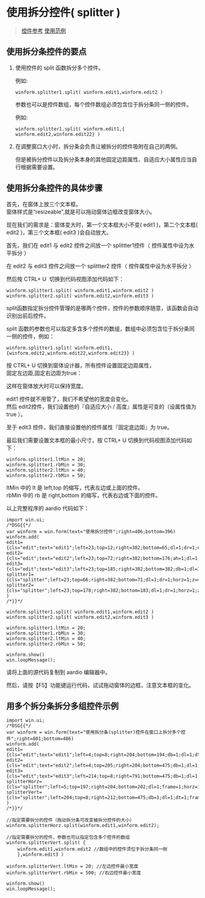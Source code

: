 # 使用拆分控件( splitter )

> [控件参考](../../../../../library-reference/win/ui/ctrl/splitter.html) [使用范例](../../../../../example/Windows/Controls/splitter.html)

## 使用拆分条控件的要点

1. 使用控件的 split 函数拆分多个控件。
	
	例如:
	
	```aardio
	winform.splitter1.split( winform.edit1,winform.edit2 )  
	```
	
	参数也可以是控件数组，每个控件数组必须包含位于拆分条同一侧的控件。
	
	例如:
	
	```aardio
	winform.splitter1.split( winform.edit1,{ winform.edit2,winform.edit22} )  
	```
	
2. 在调整窗口大小时，拆分条会负责让被拆分的控件吸附在自己的两侧。

	但是被拆分控件以及拆分条本身的其他固定边距属性、自适应大小属性应当自行根据需要设置。

## 使用拆分条控件的具体步骤
  
首先，在窗体上放三个文本框。  
窗体样式是“resizeable”,就是可以拖动窗体边框改变窗体大小。  

现在我们的需求是：窗体变大时，第一个文本框大小不变( edit1 )，第二个文本框( edit2 )，第三个文本框( edit3 )会自动放大。  
  
首先，我们在 edit1 与 edit2 控件之间放一个 splittter1控件（ 控件属性中设为水平拆分 ）  

在 edit2 与 edit3 控件之间放一个 splittter2 控件（ 控件属性中设为水平拆分 ）  

  
然后按 CTRL+ U  切换到代码视图添加代码如下：

```aardio
winform.splitter1.split( winform.edit1,winform.edit2 )  
winform.splitter2.split( winform.edit2,winform.edit3 )
```
 
split函数指定拆分控件管理的是哪两个控件，控件的参数顺序随意，该函数会自动识别出前后控件。  

split 函数的参数也可以指定多含多个控件的数组，数组中必须包含位于拆分条同一侧的控件，例如：

```aardio
winform.splitter1.split( winform.edit1,{winform.edit2,winform.edit22,winform.edit23} )   
```
  
按 CTRL+ U 切换到窗体设计器，所有控件设置固定边距属性，  
固定左边距,固定右边距为true：  
  
这样在窗体放大时可以保持宽度。  
  
edit1 控件就不用管了，我们不希望他的宽度会变化。  
然后 edit2控件，我们设置他的『自适应大小 / 高度』属性是可变的（设属性值为 true ）。   
  
至于 edit3 控件，我们直接设置他的控件属性『固定底边距』为 true。
  
最后我们需要设置文本框的最小尺寸，按 CTRL+ U 切换到代码视图添加代码如下：

```aardio
winform.splitter1.ltMin = 20;   
winform.splitter1.rbMin = 30;   
winform.splitter2.ltMin = 40;   
winform.splitter2.rbMin = 50;  
```

ltMin 中的 lt 是 left,top 的缩写，代表左边或上面的控件。  
rbMin 中的 rb 是 right,bottom 的缩写，代表右边或下面的控件。  
  
以上完整程序的 aardio 代码如下：

```aardio
import win.ui;
/*DSG{{*/
var winform = win.form(text="使用拆分控件";right=406;bottom=396)
winform.add(
edit1={cls="edit";text="edit1";left=23;top=12;right=382;bottom=65;dl=1;dr=1;edge=1;multiline=1;z=1};
edit2={cls="edit";text="edit2";left=23;top=72;right=382;bottom=176;ah=1;dl=1;dr=1;edge=1;multiline=1;z=2};
edit3={cls="edit";text="edit3";left=23;top=185;right=382;bottom=382;db=1;dl=1;dr=1;edge=1;multiline=1;z=3};
splitter1={cls="splitter";left=23;top=66;right=382;bottom=71;dl=1;dr=1;horz=1;z=4};
splitter2={cls="splitter";left=23;top=178;right=382;bottom=183;dl=1;dr=1;horz=1;z=5}
)
/*}}*/

winform.splitter1.split( winform.edit1,winform.edit2 )
winform.splitter2.split( winform.edit2,winform.edit3 )

winform.splitter1.ltMin = 20;
winform.splitter1.rbMin = 30;
winform.splitter2.ltMin = 40;
winform.splitter2.rbMin = 50;

winform.show()
win.loopMessage();
```

请将上面的源代码复制到 aardio 编辑器中。  
  
然后，请按【F5】功能键运行代码，试试拖动窗体的边框，注意文本框的变化。

## 用多个拆分条拆分多组控件示例

```aardio
import win.ui;
/*DSG{{*/
var winform = win.form(text="使用拆分条(splitter)控件在窗口上拆分多个控件";right=801;bottom=486)
winform.add(
edit1={cls="edit";text="edit1";left=4;top=8;right=204;bottom=194;db=1;dl=1;dt=1;edge=1;multiline=1;z=1};
edit2={cls="edit";text="edit2";left=4;top=205;right=204;bottom=475;db=1;dl=1;dt=1;edge=1;multiline=1;z=4};
edit3={cls="edit";text="edit3";left=214;top=8;right=791;bottom=475;db=1;dl=1;dr=1;dt=1;z=3};
splitterHorz={cls="splitter";left=5;top=197;right=204;bottom=202;dl=1;frame=1;horz=1;z=5};
splitterVert={cls="splitter";left=204;top=8;right=212;bottom=475;db=1;dl=1;dt=1;frame=1;z=2}
)
/*}}*/

//指定需要拆分的控件（拖动拆分条可改变被拆分控件的大小）
winform.splitterHorz.split(winform.edit1,winform.edit2);

//指定需要拆分的控件，参数也可以指定包含多个控件的数组
winform.splitterVert.split( {
	winform.edit1,winform.edit2 //数组中的控件须位于拆分条同一侧
	},winform.edit3 )
	
winform.splitterVert.ltMin = 20; //左边控件最小宽度
winform.splitterVert.rbMin = 500; //右边控件最小宽度

winform.show() 
win.loopMessage();
```